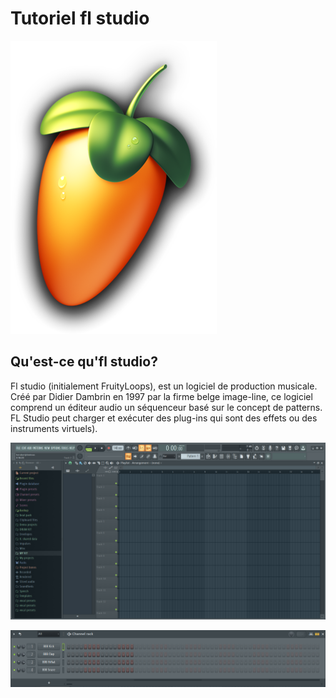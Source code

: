 # Tutoriel fl studio

![logo de fl studio](MEDIA/330px-FL-Studio-12-Logo.png)

## Qu'est-ce qu'fl studio?

Fl studio (initialement FruityLoops), est un logiciel de production musicale. Créé par Didier Dambrin en 1997 par la firme belge image-line, ce logiciel comprend un éditeur audio un séquenceur basé sur le concept de patterns. FL Studio peut charger et exécuter des plug-ins qui sont des effets ou des instruments virtuels).

![image de l'éditeur audio de fl studio](MEDIA/Capture.PNG)

![image du séquenceur de fl studio](MEDIA/dddd.PNG)
